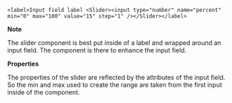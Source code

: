 ```
<label>Input field label <Slider><input type="number" name="percent" min="0" max="100" value="15" step="1" /></Slider></label>
```

**Note**

The slider component is best put inside of a label and wrapped around an input field. The component is there to enhance the input field.

**Properties**

The properties of the slider are reflected by the attributes of the input field. So the min and max used to create the range are taken from the first input inside of the component.
